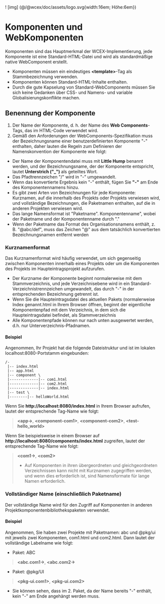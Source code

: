 <!--DESC: {icon:{name:"explore"},id:1} -->

! [img] (@/@wcex/doc/assets/logo.svg{width:16em; Höhe:6em})

# Komponenten und WebKomponenten

Komponenten sind das Hauptmerkmal der WCEX-Implementierung, jede Komponente ist eine Standard-HTML-Datei und wird als standardmäßige native WebComponent erstellt.
- Komponenten müssen ein eindeutiges **\<template\>**-Tag als Stammbezeichnung verwenden.
- Komponenten können Standard-HTML-Inhalte enthalten.
- Durch die gute Kapselung von Standard-WebComponents müssen Sie sich keine Gedanken über CSS- und Namens- und variable Globalisierungskonflikte machen.

## Benennung der Komponente
1. Der Name der Komponente, d. h. der Name des **Web Components**-Tags, das im HTML-Code verwendet wird.
2. Gemäß den Anforderungen der WebComponents-Spezifikation muss der Bezeichnungsname einer benutzerdefinierten Komponente "-" enthalten, daher lauten die Regeln zum Definieren der Namenskonvention der Komponente wie folgt:

- Der Name der Komponentendatei muss mit **Little Hump** benannt werden, und der Bezeichnungsname, der der Komponente entspricht, lautet **Unterstrich ("_")** als geteiltes Wort.
- Das Pfadtrennzeichen "/" wird in "-" umgewandelt.
- Wenn das konvertierte Ergebnis kein "-" enthält, fügen Sie **"-"** am Ende des Komponentennamens hinzu.
- Es gibt zwei Arten von Bezeichnungen für jede Komponente: Kurznamen, auf die innerhalb des Projekts oder Projekts verwiesen wird, und vollständige Bezeichnungen, die Paketnamen enthalten, auf die in anderen Projekten verwiesen wird.
- Das lange Namensformat ist "Paketname". Komponentenname", wobei der Paketname und der Komponentenname durch "."
- Wenn der Paketname das Format des Organisationsnamens enthält, z. B. "@abc/def", muss das Zeichen "@" aus dem tatsächlich konvertierten Bezeichnungsnamen entfernt werden

### Kurznamenformat
Das Kurznamenformat wird häufig verwendet, um sich gegenseitig zwischen Komponenten innerhalb eines Projekts oder um die Komponenten des Projekts im Haupteintragsprojekt aufzurufen.
- Der Kurzname der Komponente beginnt normalerweise mit dem Stammverzeichnis, und jede Verzeichnisebene wird in ein Standard-Verzeichnistrennzeichen umgewandelt, das durch "-" in der entsprechenden Bezeichnung getrennt ist.
- Wenn Sie die Haupteintragsdatei des aktuellen Pakets (normalerweise Index genannt.html in Ihrem Browser öffnen, beginnt der eigentliche Komponentenpfad mit dem Verzeichnis, in dem sich die Haupteintragsdatei befindet, als Stammverzeichnis
- Alle Komponentenpfade können nur nach unten ausgewertet werden, d.h. nur Unterverzeichnis-Pfadnamen.

#### Beispiel
Angenommen, Ihr Projekt hat die folgende Dateistruktur und ist im lokalen localhost:8080-Portstamm eingebunden:
```text
/-
 |-- index.html
 |-- app.html
 |-- component \
 |-------------|-- com1.html
 |-------------|-- com2.html
 |-------------|-- index.html
 |-- test \
 |--------|-- helloWorld.html 
```

Wenn Sie __http://localhost:8080/index.html__ in Ihrem Browser aufrufen, lautet der entsprechende Tag-Name wie folgt:

> **\<app-\>**, **\<component-com1\>**, **\<component-com2\>**, **\<test-hello_world\>**

Wenn Sie beispielsweise in einem Browser auf __http://localhost:8080/components/index.html__ zugreifen, lautet der entsprechende Tag-Name wie folgt:

> **\<com1-\>**, **\<com2\>**
> - Auf Komponenten in ihren übergeordneten und gleichgeordneten Verzeichnissen kann nicht mit Kurznamen zugegriffen werden, und wenn dies erforderlich ist, sind Namensformate für lange Namen erforderlich.

### Vollständiger Name (einschließlich Paketname)
Der vollständige Name wird für den Zugriff auf Komponenten in anderen Projektkomponentenbibliothekspaketen verwendet.

#### Beispiel
Angenommen, Sie haben zwei Projekte mit Paketnamen: abc und @pkg/ui mit jeweils zwei Komponenten, com1.html und com2.html. Dann lautet der vollständige Labelname wie folgt:

- Paket: ABC
> **\<abc.com1-\>**, **\<abc.com2-\>**

- Paket: @pkg/UI
> **\<pkg-ui.com1\>**, **\<pkg-ui.com2\>**

- Sie können sehen, dass im 2. Paket, da der Name bereits "-" enthält, kein "-" am Ende angehängt werden muss.


